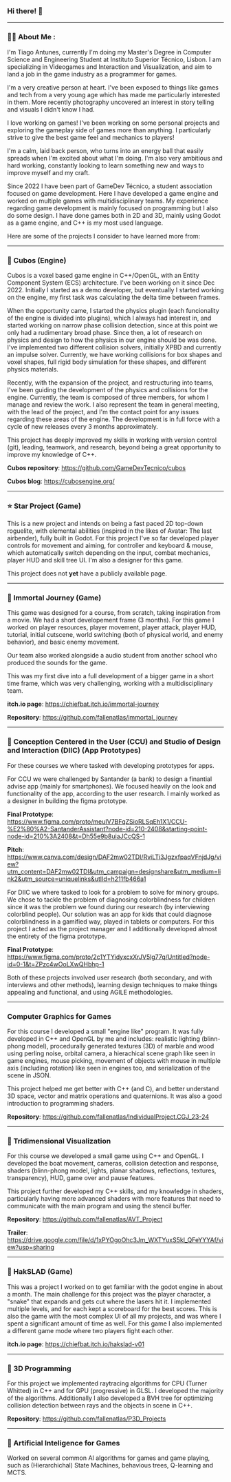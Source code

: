 ### Hi there! 👋

---
### :man_technologist: About Me :

I'm Tiago Antunes, currently I'm doing my Master's Degree in Computer Science and Engineering Student at Instituto Superior Técnico, Lisbon. I am specializing in Videogames and Interaction and Visualization, and aim to land a job in the game industry as a programmer for games.

I'm a very creative person at heart. I've been exposed to things like games and tech from a very young age which has made me particularly interested in them. More recently photography uncovered an interest in story telling and visuals I didn't know I had.

I love working on games! I've been working on some personal projects and exploring the gameplay side of games more than anything. I particularly strive to give the best game feel and mechanics to players!

I'm a calm, laid back person, who turns into an energy ball that easily spreads when I'm excited about what I'm doing. I'm also very ambitious and hard working, constantly looking to learn something new and ways to improve myself and my craft.

Since 2022 I have been part of GameDev Técnico, a student association focused on game development. Here I have developed a game engine and worked on multiple games with multidisciplinary teams. My experience regarding game development is mainly focused on programming but I also do some design. I have done games both in 2D and 3D, mainly using Godot as a game engine, and C++ is my most used language.

Here are some of the projects I consider to have learned more from:

---
### 🧊 Cubos (Engine)
Cubos is a voxel based game engine in C++/OpenGL, with an Entity Component System (ECS) architecture. I've been working on it since Dec 2022. Initially I started as a demo developer, but eventually I started working on the engine, my first task was calculating the delta time between frames.

When the opportunity came, I started the physics plugin (each funcionality of the engine is divided into plugins), which I always had interest in, and started working on narrow phase collision detection, since at this point we only had a rudimentary broad phase. Since then, a lot of research on physics and design to how the physics in our engine should be was done. I've implemented two different collision solvers, initially XPBD and currently an impulse solver. Currently, we have working collisions for box shapes and voxel shapes, full rigid body simulation for these shapes, and different physics materials.

Recently, with the expansion of the project, and restructuring into teams, I've been guiding the development of the physics and collisions for the engine. Currently, the team is composed of three members, for whom I manage and review the work. I also represent the team in general meeting, with the lead of the project, and I'm the contact point for any issues regarding these areas of the engine. The development is in full force with a cycle of new releases every 3 months approximately.

This project has deeply improved my skills in working with version control (git), leading, teamwork, and research, beyond being a great opportunity to improve my knowledge of C++.

**Cubos repository**: https://github.com/GameDevTecnico/cubos

**Cubos blog**: https://cubosengine.org/

---
### ⭐ Star Project (Game)
This is a new project and intends on being a fast paced 2D top-down roguelite, with elemental abilities (inspired in the likes of Avatar: The last airbender), fully built in Godot.
For this project I've so far developed player controls for movement and aiming, for controller and keyboard & mouse, which automatically switch depending on the input, combat mechanics, player HUD and skill tree UI. I'm also a designer for this game.

This project does not **yet** have a publicly available page.

---
### 🦸 Immortal Journey (Game)
This game was designed for a course, from scratch, taking inspiration from a movie. We had a short developement frame (3 months).
For this game I worked on player resources, player movement, player attack, player HUD, tutorial, initial cutscene, world switching (both of physical world, and enemy behavior), and basic enemy movement.

Our team also worked alongside a audio student from another school who produced the sounds for the game.

This was my first dive into a full development of a bigger game in a short time frame, which was very challenging, working with a multidisciplinary team.

**itch.io page**: https://chiefbat.itch.io/immortal-journey

**Repository**: https://github.com/fallenatlas/immortal_journey

---
### 📱 Conception Centered in the User (CCU) and Studio of Design and Interaction (DIIC) (App Prototypes)
For these courses we where tasked with developing prototypes for apps. 

For CCU we were challenged by Santander (a bank) to design a finantial advise app (mainly for smartphones). We focused heavily on the look and functionality of the app, according to the user research. I mainly worked as a designer in building the figma prototype.

**Final Prototype**: https://www.figma.com/proto/meuIV7BFqZSioRLSqEh1X1/CCU-%E2%80%A2-SantanderAssistant?node-id=210-2408&starting-point-node-id=210%3A2408&t=Dh55e9b8uiaJCcQS-1

**Pitch**: https://www.canva.com/design/DAF2mw02TDI/RviLTi3JgzxfpaqVFnjdJg/view?utm_content=DAF2mw02TDI&utm_campaign=designshare&utm_medium=link2&utm_source=uniquelinks&utlId=h211fb466a1

For DIIC we where tasked to look for a problem to solve for minory groups. We chose to tackle the problem of diagnosing colorblindness for children since it was the problem we found during our research (by interviewing colorblind people). Our solution was an app for kids that could diagnose colorblindness in a gamified way, played in tablets or computers. For this project I acted as the project manager and I additionally developed almost the entirety of the figma prototype.

**Final Prototype**: https://www.figma.com/proto/2c1YTYidyxcxXrJV5lg77q/Untitled?node-id=0-1&t=ZPzc4wOoLXwQHbhp-1

Both of these projects involved user research (both secondary, and with interviews and other methods), learning design techniques to make things appealing and functional, and using AGILE methodologies.

---
### Computer Graphics for Games
For this course I developed a small "engine like" program. It was fully developed in C++ and OpenGL by me and includes: realistic lighting (blinn-phong model), procedurally generated textures (3D) of marble and wood using perling noise, orbital camera, a hierachical scene graph like seen in game engines, mouse picking, movement of objects with mouse in multiple axis (including rotation) like seen in engines too, and serialization of the scene in JSON.

This project helped me get better with C++ (and C), and better understand 3D space, vector and matrix operations and quaternions. It was also a good introduction to programming shaders.

**Repository**: https://github.com/fallenatlas/IndividualProject.CGJ_23-24

---
### 🌃 Tridimensional Visualization
For this course we developed a small game using C++ and OpenGL.
I developed the boat movement, cameras, collision detection and response, shaders (blinn-phong model, lights, planar shadows, reflections, textures, transparency), HUD, game over and pause features.

This project further developed my C++ skills, and my knowledge in shaders, particularly having more advanced shaders with more features that need to communicate with the main program and using the stencil buffer.

**Repository**: https://github.com/fallenatlas/AVT_Project

**Trailer**: https://drive.google.com/file/d/1xPYOgoOhc3Jm_WXTYuxS5kl_QFeYYYAf/view?usp=sharing

---
### 🐍 HakSLAD (Game)
This was a project I worked on to get familiar with the godot engine in about a month. The main challenge for this project was the player character, a "snake" that expands and gets cut where the lasers hit it. I implemented multiple levels, and for each kept a scoreboard for the best scores. This is also the game with the most complex UI of all my projects, and was where I spent a significant amount of time as well. For this game I also implemented a different game mode where two players fight each other.

**itch.io page**: https://chiefbat.itch.io/hakslad-v01

---
### 🔦 3D Programming
For this project we implemented raytracing algorithms for CPU (Turner Whitted) in C++ and for GPU (progressive) in GLSL. I developed the majority of the algorithms. Additionally I also developed a BVH tree for optimizing collision detection between rays and the objects in scene in C++.

**Repository**: https://github.com/fallenatlas/P3D_Projects

---
### 🤖 Artificial Inteligence for Games
Worked on several common AI algorithms for games and game playing, such as (Hierarchichal) State Machines, behavious trees, Q-learning and MCTS.

